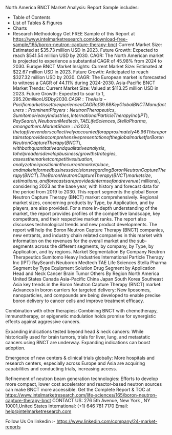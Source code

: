North America BNCT Market Analysis:
Report Sample includes:
- Table of Contents
- List of Tables & Figures
- Charts
- Research Methodology
Get FREE Sample of this Report at https://www.intelmarketresearch.com/download-free-sample/165/boron-neutron-capture-therapy-bnct
Current Market Size: Estimated at $35.73 million USD in 2023.
Future Growth: Expected to reach $541.54 million USD by 2030.
CAGR: The North American market is projected to experience a substantial CAGR of 45.98% from 2024 to 2030.
Europe BNCT Market Insights:
Current Market Size: Estimated at $22.67 million USD in 2023.
Future Growth: Anticipated to reach $327.32 million USD by 2030.
CAGR: The European market is forecasted to witness a CAGR of 44.11% during 2024-2030.
Asia-Pacific BNCT Market Trends:
Current Market Size: Valued at $113.25 million USD in 2023.
Future Growth: Expected to soar to $1,295.20 million USD by 2030.
CAGR: The Asia-Pacific market is set to experience a CAGR of 39.68% from 2024 to 2030.
Key Global BNCT Manufacturers:
Prominent Players: Neutron Therapeutics, Sumitomo Heavy Industries, International Particle Therapy Inc (IPT), RaySearch, Neuboron Medtech, TAE Life Sciences, Stella Pharma, among others.
Market Share: In 2023, the top five vendors collectively accounted for approximately 46.96% of the total revenue in the BNCT market.
This report aims to provide a comprehensive presentation of the global market for Boron Neutron Capture Therapy (BNCT), with both quantitative and qualitative analysis, to help readers develop business/growth strategies, assess the market competitive situation, analyze their position in the current marketplace, and make informed business decisions regarding Boron Neutron Capture Therapy (BNCT).
The Boron Neutron Capture Therapy (BNCT) market size, estimations, and forecasts are provided in terms of and revenue ($ millions), considering 2023 as the base year, with history and forecast data for the period from 2019 to 2030. This report segments the global Boron Neutron Capture Therapy (BNCT) market comprehensively. Regional market sizes, concerning products by Type, by Application, and by players, are also provided.
For a more in-depth understanding of the market, the report provides profiles of the competitive landscape, key competitors, and their respective market ranks. The report also discusses technological trends and new product developments.
The report will help the Boron Neutron Capture Therapy (BNCT) companies, new entrants, and industry chain related companies in this market with information on the revenues for the overall market and the sub-segments across the different segments, by company, by Type, by Application, and by regions.
Market Segmentation
By Company
Neutron Therapeutics
Sumitomo Heavy Industries
International Particle Therapy Inc (IPT)
RaySearch
Neuboron Medtech
TAE Life Sciences
Stella Pharma
Segment by Type
Equipment
Solution
Drug
Segment by Application
Head and Neck Cancer
Brain Tumor
Others
By Region
North America
United States
Canada
Asia-Pacific
China
Japan
South Korea
Southeast Asia
key trends in the Boron Neutron Capture Therapy (BNCT) market:
Advances in boron carriers for targeted delivery: New liposomes, nanoparticles, and compounds are being developed to enable precise boron delivery to cancer cells and improve treatment efficacy.

Combination with other therapies: Combining BNCT with chemotherapy, immunotherapy, or epigenetic modulation holds promise for synergistic effects against aggressive cancers.

Expanding indications tested beyond head & neck cancers: While historically used for brain tumors, trials for liver, lung, and metastatic cancers using BNCT are underway. Expanding indications can boost adoption.

Emergence of new centers & clinical trials globally: More hospitals and research centers, especially across Europe and Asia are acquiring capabilities and conducting trials, increasing access.

Refinement of neutron beam generation technologies: Efforts to develop more compact, lower cost accelerator and reactor-based neutron sources can make BNCT more accessible.
Get the Complete Report & TOC at https://www.intelmarketresearch.com/life-sciences/165/boron-neutron-capture-therapy-bnct
CONTACT US:
276 5th Avenue, New York , NY 10001,United States
International: (+1) 646 781 7170
Email: help@intelmarketresearch.com

Follow Us On linkedin :- https://www.linkedin.com/company/24-market-reports
